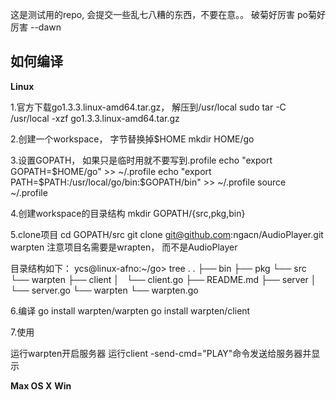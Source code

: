 这是测试用的repo, 会提交一些乱七八糟的东西，不要在意。。 
破菊好厉害 
po菊好厉害 --dawn 
 
如何编译 
------- 
 
**Linux** 
 
1.官方下载go1.3.3.linux-amd64.tar.gz， 解压到/usr/local 
sudo tar -C /usr/local -xzf go1.3.3.linux-amd64.tar.gz 
 
2.创建一个workspace， 字节替换掉$HOME 
mkdir HOME/go 
 
3.设置GOPATH， 如果只是临时用就不要写到.profile 
echo "export GOPATH=\$HOME/go" >> ~/.profile 
echo "export PATH=\$PATH:/usr/local/go/bin:\$GOPATH/bin" >> ~/.profile 
source ~/.profile 
 
4.创建workspace的目录结构 
mkdir GOPATH/{src,pkg,bin} 
 
5.clone项目 
cd GOPATH/src 
git clone git@github.com:ngacn/AudioPlayer.git warpten 
注意项目名需要是wrapten， 而不是AudioPlayer 
 
目录结构如下： 
ycs@linux-afno:~/go> tree . 
. 
├── bin 
├── pkg 
└── src 
    └── warpten 
        ├── client 
        │   └── client.go 
        ├── README.md 
        ├── server 
        │   └── server.go 
        └── warpten 
            └── warpten.go 
 
6.编译 
go install warpten/warpten 
go install warpten/client 
 
7.使用 
 
运行warpten开启服务器 
运行client -send-cmd="PLAY"命令发送给服务器并显示 
 
**Max OS X** 
**Win** 

